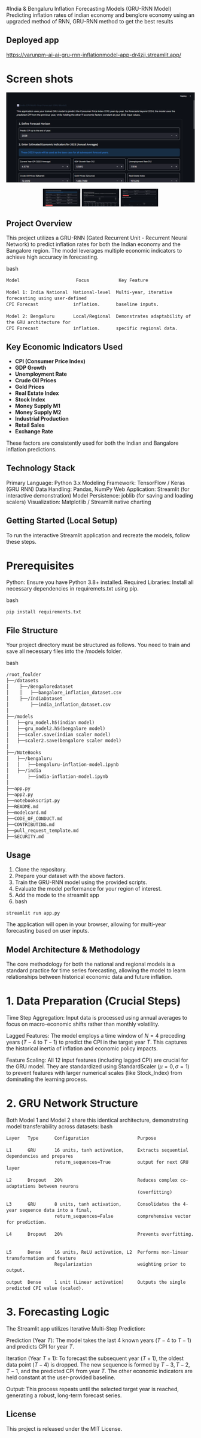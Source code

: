 #India & Bengaluru Inflation Forecasting Models (GRU-RNN Model)
Predicting inflation rates of indian economy and benglore economy using an upgraded method of RNN, GRU-RNN method to get the best results 

## Deployed app
https://varunpm-ai-ai-gru-rnn-inflationmodel-app-dr4zjj.streamlit.app/

# Screen shots 
![image alt](https://github.com/varunpm-ai-ai/GRU-RNN_InflationModel/blob/main/Screenshot%202025-10-22%20144236.png?raw=true)
<div align="center">
 <img src="https://github.com/varunpm-ai-ai/GRU-RNN_InflationModel/blob/main/Screenshot%202025-10-22%20144737.png?raw=true" alt="img1" width="100"  />
 <img src="https://github.com/varunpm-ai-ai/GRU-RNN_InflationModel/blob/main/Screenshot%202025-10-22%20144759.png?raw=true" alt="img2" width="100"  />
 <img src="https://github.com/varunpm-ai-ai/GRU-RNN_InflationModel/blob/main/Screenshot%202025-10-22%20193512.png?raw=true" alt="img3" width="100"  />
</div>

## Project Overview

This project utilizes a GRU-RNN (Gated Recurrent Unit - Recurrent Neural Network) to predict inflation rates for both the Indian economy and the Bangalore region. The model leverages multiple economic indicators to achieve high accuracy in forecasting.

bash
```
Model                     Focus           Key Feature

Model 1: India National  National-level  Multi-year, iterative forecasting using user-defined
CPI Forecast             inflation.      baseline inputs.

Model 2: Bengaluru       Local/Regional  Demonstrates adaptability of the GRU architecture for
CPI Forecast             inflation.      specific regional data.
```

##  Key Economic Indicators Used

- **CPI (Consumer Price Index)**
- **GDP Growth**
- **Unemployment Rate**
- **Crude Oil Prices**
- **Gold Prices**
- **Real Estate Index**
- **Stock Index**
- **Money Supply M1**
- **Money Supply M2**
- **Industrial Production**
- **Retail Sales**
- **Exchange Rate**

These factors are consistently used for both the Indian and Bangalore inflation predictions.

## Technology Stack
Primary Language: Python 3.x
Modeling Framework: TensorFlow / Keras (GRU RNN)
Data Handling: Pandas, NumPy
Web Application: Streamlit (for interactive demonstration)
Model Persistence: joblib (for saving and loading scalers)
Visualization: Matplotlib / Streamlit native charting

##  Getting Started (Local Setup)
To run the interactive Streamlit application and recreate the models, follow these steps.

# Prerequisites
Python: Ensure you have Python 3.8+ installed.
Required Libraries: Install all necessary dependencies in requiremets.txt using pip.

bash
```
pip install requirements.txt
```

## File Structure
Your project directory must be structured as follows. You need to train and save all necessary files into the /models folder.

bash
```
/root_foulder
├──/datasets
│    ├──/Bengaloredataset
│    │   ├──bangalore_inflation_dataset.csv
│    ├──/IndiaDataset
│        ├──india_inflation_dataset.csv
│
├──/models
│   ├──gru_model.h5(indian model)
│   ├──gru_model2.h5(bengalore model)
│   ├──scaler.save(indian scaler model)
│   ├──scaler2.save(bengalore scaler model)
│
├──/NoteBooks
│   ├──/bengaluru
│   │   ├──bengaluru-inflation-model.ipynb
│   ├──/india
│       ├──india-inflation-model.ipynb
│
├──app.py
├──app2.py
├──notebookscript.py
├──README.md
├──modelcard.md
├──CODE_OF_CONDUCT.md
├──CONTRIBUTING.md
├──pull_request_template.md
├──SECURITY.md
```

## Usage

1. Clone the repository.
2. Prepare your dataset with the above factors.
3. Train the GRU-RNN model using the provided scripts.
4. Evaluate the model performance for your region of interest.
5. Add the mode to the streamlit app 
6. bash
```
streamlit run app.py  
```
The application will open in your browser, allowing for multi-year forecasting based on user inputs.

## Model Architecture & Methodology
The core methodology for both the national and regional models is a standard practice for time series forecasting, allowing the model to learn relationships between historical economic data and future inflation.

# 1. Data Preparation (Crucial Steps)

Time Step Aggregation: Input data is processed using annual averages to focus on macro-economic shifts rather than monthly volatility.

Lagged Features: The model employs a time window of $N=4$ preceding years ($T-4$ to $T-1$) to predict the CPI in the target year $T$. This captures the historical inertia of inflation and economic policy impacts.

Feature Scaling: All 12 input features (including lagged CPI) are crucial for the GRU model. They are standardized using StandardScaler ($\mu=0, \sigma=1$) to prevent features with larger numerical scales (like Stock_Index) from dominating the learning process.

# 2. GRU Network Structure

Both Model 1 and Model 2 share this identical architecture, demonstrating model transferability across datasets:
bash
```
Layer   Type      Configuration                  Purpose

L1      GRU       16 units, tanh activation,     Extracts sequential dependencies and prepares
                  return_sequences=True          output for next GRU layer
 
L2      Dropout   20%                            Reduces complex co-adaptations between neurons
                                                 (overfitting)

L3      GRU       8 units, tanh activation,      Consolidates the 4-year sequence data into a final,
                  return_sequences=False         comprehensive vector for prediction.

L4      Dropout   20%                            Prevents overfitting.


L5      Dense     16 units, ReLU activation, L2  Performs non-linear transformation and feature
                  Regularization                 weighting prior to output.

output  Dense     1 unit (Linear activation)     Outputs the single predicted CPI value (scaled).

```

# 3. Forecasting Logic

The Streamlit app utilizes Iterative Multi-Step Prediction:

Prediction (Year $T$): The model takes the last 4 known years ($T-4$ to $T-1$) and predicts CPI for year $T$.

Iteration (Year $T+1$): To forecast the subsequent year ($T+1$), the oldest data point ($T-4$) is dropped. The new sequence is formed by $T-3, T-2, T-1,$ and the predicted CPI from year $T$. The other economic indicators are held constant at the user-provided baseline.

Output: This process repeats until the selected target year is reached, generating a robust, long-term forecast series.


## License

This project is released under the MIT License.
